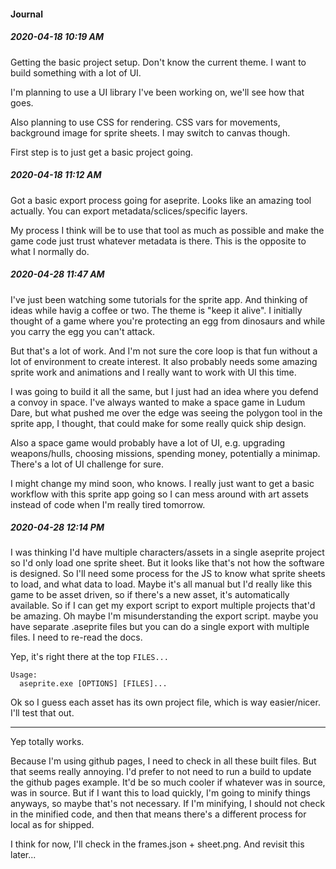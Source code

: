 #### Journal

##### 2020-04-18    10:19 AM 

Getting the basic project setup.  Don't know the current theme.  I want to build something with a lot of UI.

I'm planning to use a UI library I've been working on, we'll see how that goes.

Also planning to use CSS for rendering.  CSS vars for movements, background image for sprite sheets.  I may switch to canvas though.

First step is to just get a basic project going.

##### 2020-04-18    11:12 AM 

Got a basic export process going for aseprite.  Looks like an amazing tool actually. You can export metadata/sclices/specific layers.

My process I think will be to use that tool as much as possible and make the game code just trust whatever metadata is there.  This is the opposite to what I normally do.

##### 2020-04-28    11:47 AM

I've just been watching some tutorials for the sprite app.  And thinking of ideas while havig a coffee or two.  The theme is "keep it alive".  I initially thought of a game where you're protecting an egg from dinosaurs and while you carry the egg you can't attack.

But that's a lot of work.  And I'm not sure the core loop is that fun without a lot of environment to create interest.  It also probably needs some amazing sprite work and animations and I really want to work with UI this time.

I was going to build it all the same, but I just had an idea where you defend a convoy in space.  I've always wanted to make a space game in Ludum Dare, but what pushed me over the edge was seeing the polygon tool in the sprite app, I thought, that could make for some really quick ship design.

Also a space game would probably have a lot of UI, e.g. upgrading weapons/hulls, choosing missions, spending money, potentially a minimap.  There's a lot of UI challenge for sure.

I might change my mind soon, who knows.  I really just want to get a basic workflow with this sprite app going so I can mess around with art assets instead of code when I'm really tired tomorrow.

##### 2020-04-28    12:14 PM

I was thinking I'd have multiple characters/assets in a single aseprite project so I'd only load one sprite sheet.  But it looks like that's not how the software is designed.  So I'll need some process for the JS to know what sprite sheets to load, and what data to load.  Maybe it's all manual but I'd really like this game to be asset driven, so if there's a new asset, it's automatically available.  So if I can get my export script to export multiple projects that'd be amazing.  Oh maybe I'm misunderstanding the export script.  maybe you have separate .aseprite files but you can do a single export with multiple files.  I need to re-read the docs.

Yep, it's right there at the top `FILES...`

```
Usage:
  aseprite.exe [OPTIONS] [FILES]...
```

Ok so I guess each asset has its own project file, which is way easier/nicer.  I'll test that out.

---

Yep totally works.

Because I'm using github pages, I need to check in all these built files.  But that seems really annoying.  I'd prefer to not need to run a build to update the github pages example.  It'd be so much cooler if whatever was in source, was in source.  But if I want this to load quickly, I'm going to minify things anyways, so maybe that's not necessary.  If I'm minifying, I should not check in the minified code, and then that means there's a different process for local as for shipped.

I think for now, I'll check in the frames.json + sheet.png.  And revisit this later...
